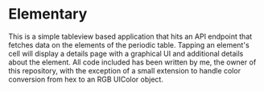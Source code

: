 # Elementary

This is a simple tableview based application that hits an API endpoint that fetches data on the elements of the periodic table. Tapping an element's cell will display a details page with a graphical UI and additional details about the element. All code included has been written by me, the owner of this repository, with the exception of a small extension to handle color conversion from hex to an RGB UIColor object.
